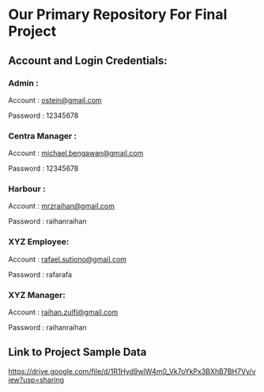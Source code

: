 # Our Primary Repository For Final Project

## Account and Login Credentials:
### Admin :

Account : ostein@gmail.com

Password : 12345678

### Centra Manager : 

Account : michael.bengawan@gmail.com

Password : 12345678

### Harbour :

Account : mrzraihan@gmail.com

Password : raihanraihan

### XYZ Employee:

Account : rafael.sutiono@gmail.com

Password : rafarafa

### XYZ Manager:

Account : raihan.zulfi@gmail.com

Password : raihanraihan

## Link to Project Sample Data
https://drive.google.com/file/d/1R1Hyd9wlW4m0_Vk7oYkPx3BXhB7BH7Vy/view?usp=sharing
